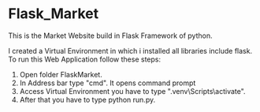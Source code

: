 # Flask_Market
This is the Market Website build in Flask Framework of python.

I created a Virtual Environment in which i installed all libraries include flask.
To run this Web Application follow these steps:
1)  Open folder FlaskMarket.
2)  In Address bar type "cmd". It opens command prompt
3)  Access Virtual Environment you have to type ".venv\Scripts\activate".
4)  After that you have to type python run.py.
